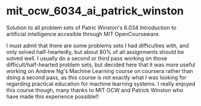 # mit_ocw_6034_ai_patrick_winston

Solution to all problem sets of Patric Winston's 6.034 Introduction to artificial intelligence accesible through MIT OpenCourseware.

I must admit that there are some problems sets I had difficulties with, and only solved half-heartedly, but about 80% of all assignments should be solved well. I usually do a second or third pass working on those difficult/half-hearted problem sets, but decided here that it was more useful working on Andrew Ng's Machine Learning course on coursera rather than doing a second pass, as this course is not exactly what I was looking for regarding practical education for machine learning systems. I really enjoyed this course though, many thanks to MIT OCW and Patrick Winston who have made this experience possible!!